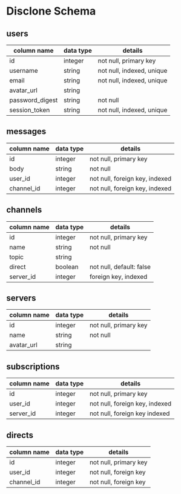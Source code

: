 # Disclone Schema

## users
column name     | data type | details
----------------|-----------|-----------------------
id              | integer   | not null, primary key
username        | string    | not null, indexed, unique
email           | string    | not null, indexed, unique
avatar_url      | string    | 
password_digest | string    | not null
session_token   | string    | not null, indexed, unique

## messages
column name     | data type | details
----------------|-----------|-----------------------
id              | integer   | not null, primary key
body            | string    | not null
user_id         | integer   | not null, foreign key, indexed
channel_id      | integer   | not null, foreign key, indexed

## channels
column name     | data type | details
----------------|-----------|-----------------------
id              | integer   | not null, primary key
name            | string    | not null
topic           | string    | 
direct          | boolean   | not null, default: false
server_id       | integer   | foreign key, indexed

## servers
column name     | data type | details
----------------|-----------|-----------------------
id              | integer   | not null, primary key
name            | string    | not null
avatar_url      | string    | 

## subscriptions
column name     | data type | details
----------------|-----------|-----------------------
id              | integer   | not null, primary key
user_id         | integer   | not null, foreign key, indexed
server_id       | integer   | not null, foreign key  indexed                     

## directs
column name     | data type | details
----------------|-----------|-----------------------
id              | integer   | not null, primary key
user_id         | integer   | not null, foreign key
channel_id      | integer   | not null, foreign key  

